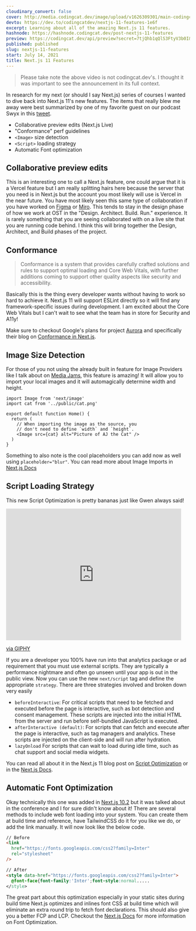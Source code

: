```yaml
---
cloudinary_convert: false
cover: http://media.codingcat.dev/image/upload/v1626309301/main-codingcatdev-photo/pmjyfh1yllkhhyb3emcg.png
devto: https://dev.to/codingcatdev/nextjs-11-features-1e6f
excerpt: Learning about all of the amazing Next.js 11 features.
hashnode: https://hashnode.codingcat.dev/post-nextjs-11-features
preview: https://codingcat.dev/api/preview?secret=7tjQhb1qQlS3FtyV3b0I&selectionType=post&selectionSlug=nextjs-11-features&_id=6204fafa942142ad97736d018ef4d1ab
published: published
slug: nextjs-11-features
start: July 14, 2021
title: Next.js 11 Features
---
```

> Please take note the above video is not codingcat.dev's. I thought it was important to see the announcement in its full context.
> 

In research for my next (or should I say Next.js) series of courses I wanted to dive back into Next.js 11's new features. The items that really blew me away were best summarized by one of my favorite guest on our podcast Swyx in this [tweet](https://twitter.com/swyx/status/1404845602463043590).

- Collaborative preview edits (Next.js Live)
- "Conformance" perf guidelines
- `<Image>` size detection
- `<Script>` loading strategy
- Automatic Font optimization

## Collaborative preview edits

This is an interesting one to call a Next.js feature, one could argue that it is a Vercel feature but I am really splitting hairs here because the server that you need is in Next.js but the account you most likely will use is Vercel in the near future. You have most likely seen this same type of collaboration if you have worked on [Figma](https://www.figma.com/) or [Miro](https://miro.com/). This tends to stay in the design phase of how we work at OST in the "Design. Architect. Build. Run." experience. It is rarely something that you are seeing collaborated with on a live site that you are running code behind. I think this will bring together the Design, Architect, and Build phases of the project.

## Conformance

> Conformance is a system that provides carefully crafted solutions and rules to support optimal loading and Core Web Vitals, with further additions coming to support other quality aspects like security and accessibility.
> 

Basically this is the thing every developer wants without having to work so hard to achieve it. Next.js 11 will support ESLint directly so it will find any framework-specific issues during development. I am excited about the Core Web Vitals but I can't wait to see what the team has in store for Security and A11y!

Make sure to checkout Google's plans for project [Aurora](https://web.dev/introducing-aurora/) and specifically their blog on [Conformance in Next.js](https://web.dev/conformance/#conformance-in-next.js).

## Image Size Detection

For those of you not using the already built in feature for Image Providers like I talk about on [Media Jams](https://mediajams.dev/post/Using-Cloud-Providers-with-nextimage), this feature is amazing! It will allow you to import your local images and it will automagically determine width and height.

```tsx
import Image from 'next/image'
import cat from '../public/cat.png'

export default function Home() {
  return (
    // When importing the image as the source, you
    // don't need to define `width` and `height`.
    <Image src={cat} alt="Picture of AJ the Cat" />
  )
}

```

Something to also note is the cool placeholders you can add now as well using `placeholder="blur"`. You can read more about Image Imports in [Next.js Docs](https://nextjs.org/docs/basic-features/image-optimization#image-imports)

## Script Loading Strategy

This new Script Optimization is pretty bananas just like Gwen always said!

<iframe src="https://giphy.com/embed/q1VYLPcIVNzH2" width="480" height="360" frameBorder="0" class="giphy-embed" allowFullScreen></iframe><p><a href="https://giphy.com/gifs/gwen-stefani-gif-bananas-q1VYLPcIVNzH2">via GIPHY</a></p>

If you are a developer you 100% have run into that analytics package or ad requirement that you must use external scripts. They are typically a performance nightmare and often go unseen until your app is out in the public view. Now you can use the new `next/script` tag and define the appropriate `strategy`. There are three strategies involved and broken down very easily

- `beforeInteractive`: For critical scripts that need to be fetched and executed before the page is interactive, such as bot detection and consent management. These scripts are injected into the initial HTML from the server and run before self-bundled JavaScript is executed.
- `afterInteractive (default)`: For scripts that can fetch and execute after the page is interactive, such as tag managers and analytics. These scripts are injected on the client-side and will run after hydration.
- `lazyOnload` For scripts that can wait to load during idle time, such as chat support and social media widgets.

You can read all about it in the Next.js 11 blog post on [Script Optimization](https://nextjs.org/blog/next-11#script-optimization) or in the [Next.js Docs](https://nextjs.org/docs/basic-features/script).

## Automatic Font Optimization

Okay technically this one was added in [Next.js 10.2](https://nextjs.org/blog/next-10-2#automatic-webfont-optimization) but it was talked about in the conference and I for sure didn't know about it! There are several methods to include web font loading into your system. You can create them at build time and reference, have TailwindCSS do it for you like we do, or add the link manually. It will now look like the below code.

```html
// Before
<link
  href="https://fonts.googleapis.com/css2?family=Inter"
  rel="stylesheet"
/>

// After
<style data-href="https://fonts.googleapis.com/css2?family=Inter">
  @font-face{font-family:'Inter';font-style:normal.....
</style>

```

The great part about this optimization especially in your static sites during build time Next.js optimizes and inlines font CSS at build time which will eliminate an extra round trip to fetch font declarations. This should also give you a better FCP and LCP. Checkout the [Next.js Docs](https://nextjs.org/docs/basic-features/font-optimization) for more information on Font Optimization.
